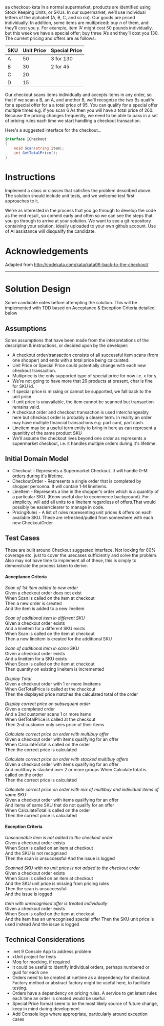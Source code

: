 aa checkout-kata
In a normal supermarket, products are identified using Stock Keeping Units, or SKUs. In our supermarket, we’ll use individual letters of the alphabet (A, B, C, and so on). Our goods are priced individually. In addition, some items are multipriced: buy _n_ of them, and they’ll cost you _y_. For example, item ‘A’ might cost 50 pounds individually, but this week we have a special offer; buy three ‘A’s and they’ll cost you 130. The current pricing and offers are as follows:

| SKU  | Unit Price | Special Price |
| ---- | ---------- | ------------- |
| A    | 50         | 3 for 130     |
| B    | 30         | 2 for 45      |
| C    | 20         |               |
| D    | 15         |               |

Our checkout scans items individually and accepts items in any order, so that if we scan a B, an A, and another B, we’ll recognize the two Bs qualify for a special offer for a a total price of 95. You can qualify for a special offer multiple times e.g. if you scan 6 As then you will have a total price of 260. Because the pricing changes frequently, we need to be able to pass in a set of pricing rules each time we start handling a checkout transaction.

Here's a suggested interface for the checkout...
```cs
interface ICheckout
{
    void Scan(string item);
    int GetTotalPrice();
}
```

# Instructions
Implement a class or classes that satisfies the problem described above. The solution should include unit tests, and we welcome test first approaches to it.

We're as interested in the process that you go through to develop the code as the end result, so commit early and often so we can see the steps that you go through to arrive at your solution. We want to see a git repository containing your solution, ideally uploaded to your own github account. Use of AI assistance will disqualify the candidate.

# Acknowledgements
Adapted from http://codekata.com/kata/kata09-back-to-the-checkout/

---

# Solution Design

Some candidate notes before attempting the solution. This will be implemented with TDD based on Acceptance & Exception Criteria detailed below

## Assumptions
Some assumptions that have been made from the interpretations of the description & instructions, or decided upon by the developer:
* A checkout order/transaction consists of all successful item scans (from one shopper) and ends with a total price being calculated.
* Unit Price or Special Price could potentially change with each new checkout transaction.
* Multiprice is the only supported type of special price for now i.e. x for y.
* We're not going to have more that 26 products at present, char is fine for SKU id.
* If special price is missing or cannot be supported, we fall back to the unit price.
* If unit price is unavailable, the item cannot be scanned but transaction remains valid.
* A checkout order and checkout transaction is used interchangeably here but checkout order is probably a clearer term. In reality an order may have multiple financial transactions e.g. part card, part cash.
* Lineitem may be a useful term entity to bring in here as can represent a quanitity of the same product SKU
* We'll assume the checkout lives beyond one order as represents a supermarket checkout, i.e. it handles multiple orders during it's lifetime.

## Initial Domain Model
* Checkout - Represents a Supermarket Checkout. It will handle 0-M orders during it's lifetime.
* CheckoutOrder - Represents a single order that is completed by shopper personna. It will contain 1-M lineitems.
* LineItem - Represents a line in the shopper's order which is a quantity of a particular SKU. (Know useful due to ecommerce background). For simplicity, will add all units to a lineitem regardless of offers.That would possibly be easier/clearer to manage in code.
* PricingRules - A list of rules representing unit prices & offers on each available SKU. These are refreshed/pulled from somewhere with each new CheckoutOrder


## Test Cases

These are built around Checkout suggested interface. Not looking for 80% coverage etc, just to cover the usecases sufficiently and solve the problem. Also may not have time to implement all of these, this is simply to demonstrate the process taken to derive.

#### Acceptance Criteria

*Scan of 1st item added to new order*\
Given a checkout order does not exist\
When Scan is called on the item at checkout\
Then a new order is created\
And the item is added to a new lineitem

*Scan of additional item in different SKU*\
Given a checkout order exists\
And a lineitem for a different SKU exists\
When Scan is called on the item at checkout\
Then a new lineitem is created for the additional SKU

*Scan of additional item in same SKU*\
Given a checkout order exists\
And a lineitem for a SKU exists\
When Scan is called on the item at checkout\
Then quantity on existing lineitem is incremented

*Display Total*\
Given a checkout order with 1 or more lineitems\
When GetTotalPrice is called at the checkout\
Then the displayed price matches the calculated total of the order

*Display correct price on subsequent order*\
Given a completed order\
And a 2nd customer scans 1 or more items\
When GetTotalPrice is called at the checkout\
Then 2nd customer only sees price of their items

*Calculate correct price on order with multibuy offer*\
Given a checkout order with items qualifying for an offer\
When CalculateTotal is called on the order\
Then the correct price is calculated

*Calculate correct price on order with stacked multibuy offers*\
Given a checkout order with items qualifying for an offer\
And mulitbuy is stacked over 2 or more groups
When CalculateTotal is called on the order\
Then the correct price is calculated

*Calculate correct price on order with mix of multibuy and individual items of same SKU*\
Given a checkout order with items qualifying for an offer\
And items of same SKU that do not qualify for an offer\
When CalculateTotal is called on the order\
Then the correct price is calculated

#### Exception Criteria

*Unscannable item is not added to the checkout order*\
Given a checkout order exists\
When Scan is called on an item at checkout\
And the SKU is not recognised\
Then the scan is unsuccessful
And the issue is logged

*Scanned SKU with no unit price is not added to the checkout order*\
Given a checkout order exists\
When Scan is called on an item at checkout\
And the SKU unit price is missing from pricing rules\
Then the scan is unsuccessful\
And the issue is logged

*Item with unrecognised offer is treated individually*\
Given a checkout order exists\
When Scan is called on the item at checkout\
And the item has an unrecognised special offer
Then the SKU unit price is used instead
And the issue is logged

## Technical Considerations

* .net 9 Console App to address problem
* xUnit project for tests
* Moq for mocking, if required
* It could be useful to identify individual orders, perhaps numbered or guid for each one
* Orders need to be created at runtime as a dependency for checkout. Factory method or abstract factory might be useful here, to facilitate testing.
* Orders have a dependency on pricing rules. A service to get latest rules each time an order is created would be useful. 
* Special Price format seem to be the most likely source of future change, keep in mind during development
* Add Console logs where appropriate, particularly around exception cases
